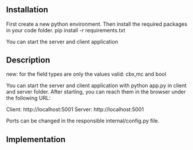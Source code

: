 # 

## Installation 

First create a new python environment.
Then install the required packages in your code folder.
pip install -r requirements.txt

You can start the server and client application 

## Description

new:
for the field types are only the values valid: cbx,mc and bool

You can start the server and client application with python app.py in client and server folder.
After starting, you can reach them in the browser under the following URL:

Client: http://localhost:5001
Server: http://localhost:5001

Ports can be changed in the responsible internal/config.py file.

## Implementation